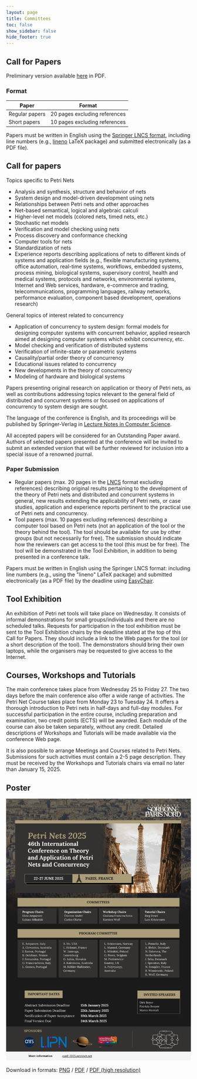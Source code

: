 ```yaml
---
layout: page
title: Committees
toc: false
show_sidebar: false
hide_footer: true
---
```


## Call for Papers

Preliminary version available [here](../files/cfp-2025.pdf) in PDF.

### Format

| Paper      | Format |
| ----------- | ----------- |
| Regular papers      | 20 pages excluding references |
| Short papers      | 10 pages excluding references |

Papers must be written in English using the [Springer LNCS format](https://www.springer.com/gp/computer-science/lncs/editor-guidelines-for-springer-proceedings), including line numbers (e.g., [lineno](https://ctan.org/pkg/lineno) LaTeX package) and submitted electronically (as a PDF file).


## Call for papers

Topics specific to Petri Nets
* Analysis and synthesis, structure and behavior of nets
* System design and model-driven development using nets
* Relationships between Petri nets and other approaches
* Net-based semantical, logical and algebraic calculi
* Higher-level net models (colored nets, timed nets, etc.)
* Stochastic net models
* Verification and model checking using nets
* Process discovery and conformance checking
* Computer tools for nets
* Standardization of nets
* Experience reports describing applications of nets to different kinds of systems and application fields (e.g., flexible manufacturing systems, office automation, real-time systems, workflows, embedded systems, process mining, biological systems, supervisory control, health and medical systems, protocols and networks, environmental systems, Internet and Web services, hardware, e-commerce and trading, telecommunications, programming languages, railway networks, performance evaluation, component based development, operations research)

General topics of interest related to concurrency
* Application of concurrency to system design: formal models for designing computer systems with concurrent behavior, applied research aimed at designing computer systems which exhibit concurrency, etc.
* Model checking and verification of distributed systems
* Verification of infinite-state or parametric systems
* Causality/partial order theory of concurrency
* Educational issues related to concurrency
* New developments in the theory of concurrency
* Modeling of hardware and biological systems

Papers presenting original research on application or theory of Petri nets, as well as contributions addressing topics relevant to the general field of  distributed and concurrent systems or focused on applications of concurrency to system design are sought.

The language of the conference is English, and its proceedings will be published by Springer-Verlag in [Lecture Notes in Computer Science](https://www.springer.com/gp/computer-science/lncs).

All accepted papers will be considered for an Outstanding Paper award. Authors of selected papers presented at the conference will be invited to submit an extended version that will be further reviewed for inclusion into a special issue of a renowned journal.

### Paper Submission
* Regular papers (max. 20 pages in the [LNCS](https://www.springer.com/gp/computer-science/lncs/editor-guidelines-for-springer-proceedings) format excluding references) describing original results pertaining to the development of the theory of Petri nets and distributed and concurrent systems in general, new results extending the applicability of Petri nets, or case studies, application and experience reports pertinent to the practical use of Petri nets and concurrency.
* Tool papers (max. 10 pages excluding references) describing a computer tool based on Petri nets (not an application of the tool or the theory behind the tool). The tool should be available for use by other groups (but not necessarily for free). The submission should indicate how the reviewers can get access to the tool (this must be for free). The tool will be demonstrated in the Tool Exhibition, in addition to being presented in a conference talk.

Papers must be written in English using the Springer LNCS format: including line numbers (e.g., using the "lineno" LaTeX package) and submitted electronically (as a PDF file) by the deadline using [EasyChair](https://easychair.org/conferences/?conf=petrinets2025).

## Tool Exhibition
An exhibition of Petri net tools will take place on Wednesday. It consists of informal demonstrations for small groups/individuals and there are no scheduled talks. Requests for participation in the tool exhibition must be sent to the Tool Exhibition chairs by the deadline stated at the top of this Call for Papers. They should include a link to the Web pages for the tool (or a short description of the tool). The demonstrators should bring their own laptops, while the organisers may be requested to give access to the Internet.

## Courses, Workshops and Tutorials

The main conference takes place from Wednesday 25 to Friday 27.
The two days before the main conference also offer a wide range of activities.
The Petri Net Course takes place from Monday 23 to Tuesday 24.
It offers a thorough introduction to Petri nets in half-days and full-day modules.
For successful participation in the entire course, including preparation and examination, two credit points (ECTS) will be awarded. Each module of the course can also be taken separately, without any credit.
Detailed descriptions of Workshops and Tutorials will be made available via the conference Web page.

It is also possible to arrange Meetings and Courses related to Petri Nets.
Submissions for such activities must contain a 2-5 page description. They must be received by the Workshops and Tutorials chairs via email no later than January 15, 2025.


## Poster

![Poster Petri Nets 2025 (Paris)](./../poster/poster-PN25.png)

Download in formats: [PNG](./../poster/poster-PN25.png) / [PDF](./../poster/poster-PN25.pdf) / [PDF (high resolution)](./../poster/poster-PN25-highres.pdf)

